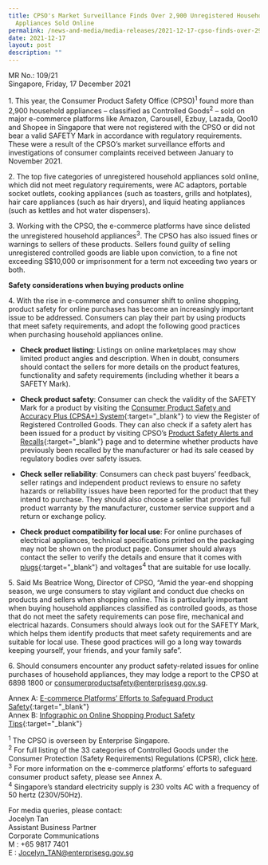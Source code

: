 ```yaml
---
title: CPSO's Market Surveillance Finds Over 2,900 Unregistered Household
  Appliances Sold Online
permalink: /news-and-media/media-releases/2021-12-17-cpso-finds-over-2900-unregistered-appliances-sold-online/
date: 2021-12-17
layout: post
description: ""
---
```

MR No.: 109/21<br>
Singapore, Friday, 17 December 2021

1\. This year, the Consumer Product Safety Office (CPSO)<sup>1</sup> found more than 2,900 household appliances – classified as Controlled Goods<sup>2</sup> – sold on major e-commerce platforms like Amazon, Carousell, Ezbuy, Lazada, Qoo10 and Shopee in Singapore that were not registered with the CPSO or did not bear a valid SAFETY Mark in accordance with regulatory requirements. These were a result of the CPSO’s market surveillance efforts and investigations of consumer complaints received between January to November 2021.

2\. The top five categories of unregistered household appliances sold online, which did not meet regulatory requirements, were AC adaptors, portable socket outlets, cooking appliances (such as toasters, grills and hotplates), hair care appliances (such as hair dryers), and liquid heating appliances (such as kettles and hot water dispensers). 

3\. Working with the CPSO, the e-commerce platforms have since delisted the unregistered household appliances<sup>3</sup>. The CPSO has also issued fines or warnings to sellers of these products. Sellers found guilty of selling unregistered controlled goods are liable upon conviction, to a fine not exceeding S$10,000 or imprisonment for a term not exceeding two years or both.

**Safety considerations when buying products online**<br>

4\. With the rise in e-commerce and consumer shift to online shopping, product safety for online purchases has become an increasingly important issue to be addressed. Consumers can play their part by using products that meet safety requirements, and adopt the following good practices when purchasing household appliances online.<br>

- **Check product listing**: Listings on online marketplaces may show limited product angles and description. When in doubt, consumers should contact the sellers for more details on the product features, functionality and safety requirements (including whether it bears a SAFETY Mark).<br>

- **Check product safety**: Consumer can check the validity of the SAFETY Mark for a product by visiting the <a href="https://www.cpsaplus.gov.sg/Homepage/RegisterOfRegisteredControlledGoods">Consumer Product Safety and Accuracy Plus (CPSA+) System</a>{:target="_blank"} to view the Register of Registered Controlled Goods. They can also check if a safety alert has been issued for a product by visiting CPSO’s <a href="https://www.consumerproductsafety.gov.sg/consumers/product-safety-alerts-and-recalls/children-apparel?utm_source=collateral&utm_medium=referral&utm_campaign=MR-Dec2021&utm_content=media-release">Product Safety Alerts and Recalls</a>{:target="_blank"}  page and to determine whether products have previously been recalled by the manufacturer or had its sale ceased by regulatory bodies over safety issues.<br>

- **Check seller reliability**: Consumers can check past buyers’ feedback, seller ratings and independent product reviews to ensure no safety hazards or reliability issues have been reported for the product that they intend to purchase. They should also choose a seller that provides full product warranty by the manufacturer, customer service support and a return or exchange policy.<br> 

- **Check product compatibility for local use**: For online purchases of electrical appliances, technical specifications printed on the packaging may not be shown on the product page. Consumer should always contact the seller to verify the details and ensure that it comes with <a href="https://www.consumerproductsafety.gov.sg/types-of-mains-plugs-suitable-for-use-in-singapore"> plugs</a>{:target="_blank"}  and voltages<sup>4</sup>  that are suitable for use locally. <br>

5\. Said Ms Beatrice Wong, Director of CPSO, “Amid the year-end shopping season, we urge consumers to stay vigilant and conduct due checks on products and sellers when shopping online. This is particularly important when buying household appliances classified as controlled goods, as those that do not meet the safety requirements can pose fire, mechanical and electrical hazards. Consumers should always look out for the SAFETY Mark, which helps them identify products that meet safety requirements and are suitable for local use. These good practices will go a long way towards keeping yourself, your friends, and your family safe”.

6\. Should consumers encounter any product safety-related issues for online purchases of household appliances, they may lodge a report to the CPSO at 6898 1800 or <consumerproductsafety@enterprisesg.gov.sg>.<br>

Annex A: [E-commerce Platforms’ Efforts to Safeguard Product Safety](/files/media-releases/2021-12-17-mr10921-annex-a-ecommerce-platform-efforts-to-safeguard-product-safety.pdf){:target="_blank"}<br>
Annex B: [Infographic on Online Shopping Product Safety Tips](/files/media-releases/2021-12-17-mr10921-annex-b-infographic-on-online-shopping-product-safety-tips.pdf){:target="_blank"}<br>

<sup>1</sup> The CPSO is overseen by Enterprise Singapore. <br>
<sup>2</sup> For full listing of the 33 categories of Controlled Goods under the Consumer Protection (Safety Requirements) Regulations (CPSR), click [here](https://www.consumerproductsafety.gov.sg/consumers/choose-safer-products/look-for-the-safety-mark).<br>
<sup>3</sup> For more information on the e-commerce platforms’ efforts to safeguard consumer product safety, please see Annex A.<br>
<sup>4</sup> Singapore’s standard electricity supply is 230 volts AC with a frequency of 50 hertz (230V/50Hz).<br>

For media queries, please contact:<br>
Jocelyn Tan <br>
Assistant Business Partner<br>
Corporate Communications<br>
M : +65 9817 7401<br>
E : <Jocelyn_TAN@enterprisesg.gov.sg> <br>